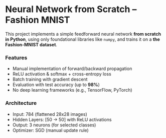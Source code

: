 # Neural Network from Scratch – Fashion MNIST

This project implements a simple feedforward neural network **from scratch in Python**, using only foundational libraries like `numpy`, and trains it on a **the Fashion-MNIST dataset**.

### Features

- Manual implementation of forward/backward propagation
- ReLU activation & softmax + cross-entropy loss
- Batch training with gradient descent
- Evaluation with test accuracy (up to **98%**)
- No deep learning frameworks (e.g., TensorFlow, PyTorch)

### Architecture

- Input: 784 (flattened 28x28 images)
- Hidden Layers: [50 → 50] with ReLU activations
- Output: 3 neurons (for selected classes)
- Optimizer: SGD (manual update rule)
